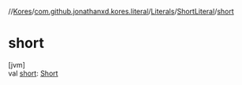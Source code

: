 //[Kores](../../../../index.md)/[com.github.jonathanxd.kores.literal](../../index.md)/[Literals](../index.md)/[ShortLiteral](index.md)/[short](short.md)

# short

[jvm]\
val [short](short.md): [Short](https://kotlinlang.org/api/latest/jvm/stdlib/kotlin/-short/index.html)
